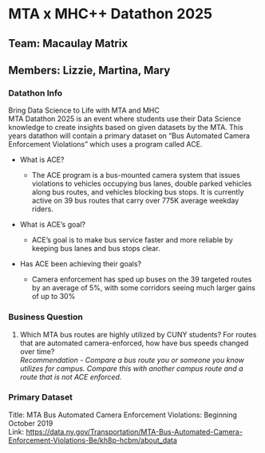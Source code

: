 # MTA x MHC++ Datathon 2025
## Team: Macaulay Matrix
## Members: Lizzie, Martina, Mary

### Datathon Info
Bring Data Science to Life with MTA and MHC \
MTA Datathon 2025 is an event where students use their Data Science knowledge to create insights based on given datasets by the MTA. This years datathon will contain a primary dataset on “Bus Automated Camera Enforcement Violations” which uses a program called ACE.

- What is ACE?
  - The ACE program is a bus-mounted camera system that issues violations to vehicles occupying bus lanes, double parked vehicles along bus routes, and vehicles blocking bus stops. It is currently active on 39 bus routes that carry over 775K average weekday riders.

- What is ACE’s goal?
  - ACE’s goal is to make bus service faster and more reliable by keeping bus lanes and bus stops clear.

- Has ACE been achieving their goals?
  - Camera enforcement has sped up buses on the 39 targeted routes by an average of 5%, with some corridors seeing much larger gains of up to 30%

### Business Question
1. Which MTA bus routes are highly utilized by CUNY students? For routes that are automated camera-enforced, how have bus speeds changed over time? \
*Recommendation - Compare a bus route you or someone you know utilizes for campus. Compare this with another campus route and a route that is not ACE enforced.*

### Primary Dataset
Title: MTA Bus Automated Camera Enforcement Violations: Beginning October 2019 \
Link: https://data.ny.gov/Transportation/MTA-Bus-Automated-Camera-Enforcement-Violations-Be/kh8p-hcbm/about_data
